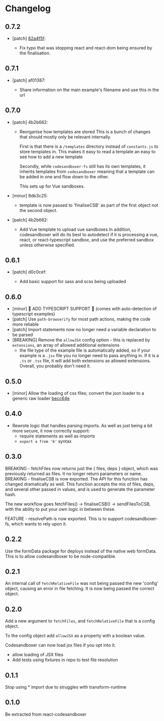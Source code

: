 # Changelog

## 0.7.2
- [patch] [82a4f5f](https://github.com/Noviny/codesandboxer/commit/82a4f5f):

  - Fix typo that was stopping react and react-dom being ensured by the finalisation.

## 0.7.1
- [patch] af01387:

  - Share information on the main example's filename and use this in the url

## 0.7.0
- [patch] 4b2b662:

  - Reorganise how templates are stored
      This is a bunch of changes that should mostly only be relevant internally.

      First is that there is a `/templates` directory instead of `constants.js` to
      store templates in. This makes it easy to read a template an easy to see how to add a new template

      Secondly, while `codesandboxer-fs` still has its own templates, it inherits templates from `codesandboxer`
      meaning that a template can be added in one and flow down to the other.

      This sets up for Vue sandboxes.
- [minor] 9db3c25:

  - template is now passed to 'finaliseCSB' as part of the first object not the second object.
- [patch] 4b2b662:

  - Add Vue template to upload vue sandboxes
      In addition, codesandboxer will do its best to autodetect if it is
      processing a vue, react, or react-typescript sandbox, and use the
      preferred sandbox unless otherwise specified.

## 0.6.1
- [patch] d0c0cef:

  - Add basic support for sass and scss being uploaded

## 0.6.0

- [minor] 🎉 ADD TYPESCRIPT SUPPORT 🎉 (comes with auto-detection of typescript examples)
- [patch] Use `path-browserify` for most path actions, making the code more reliable
- [patch] Import statements now no longer need a variable declaration to be parsed
- [BREAKING] Remove the `allowJSX` config option - this is replaced by `extensions`, an array of allowed additional extensions
  - the file type of the example file is automatically added, so if your example is a `.jsx` file you no longer need to pass anything in. If it is a `.ts` or `.tsx` file, it will add both extensions as allowed extensions. Overall, you probably don't need it.

## 0.5.0
- [minor] Allow the loading of css files; convert the json loader to a generic raw loader [becc64e](becc64e)

## 0.4.0

- Rewrote logic that handles parsing imports. As well as just being a bit more secure, it now correctly support:
  - require statements as well as imports
  - `export a from 'b'` syntax

## 0.3.0

BREAKING - fetchFiles now returns just the { files, deps } object, which was previously returned as files. It no longer return parameters or name.
BREAKING - finaliseCSB is now exported. The API for this function has changed dramatically as well. This function accepts the mix of files, deps, and several other passed in values, and is used to generate the parameter hash.

The new workflow goes fetchFiles() -> finaliseCSB() -> sendFilesToCSB, with the ability to put your own logic in between these.

FEATURE - resolvePath is now exported. This is to support codesandboxer-fs, which wants to rely upon it.

## 0.2.2

Use the formData package for deploys instead of the native web formData. This is to allow codesandboxer to be node-compatible.

## 0.2.1

An internal call of `fetchRelativeFile` was not being passed the new 'config' object, causing an error in file fetching. It is now being passed the correct object.

## 0.2.0

Add a new argument to `fetchFiles`, and `fetchRelativeFile` that is a config object.

To the config object add `allowJSX` as a property with a boolean value.

Codesandboxer can now load jsx files if you opt into it.

* allow loading of JSX files
* Add tests using fixtures in repo to test file resolution

## 0.1.1

Stop using \* import due to struggles with transform-runtime

## 0.1.0

Be extracted from react-codesandboxer
